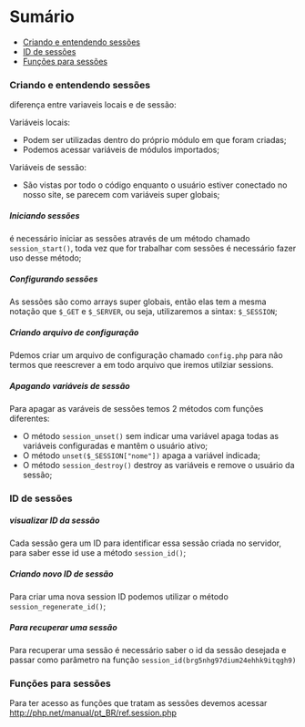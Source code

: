 # Sumário

- [Criando e entendendo sessões](#criando-e-entendendo-sessões)
- [ID de sessões](#id-de-sessões)
- [Funções para sessões](#funções-para-sessões)

### Criando e entendendo sessões

diferença entre variaveis locais e de sessão:

Variáveis locais:

- Podem ser utilizadas dentro do próprio módulo em que foram criadas;
- Podemos acessar variáveis de módulos importados;

Variáveis de sessão:

- São vistas por todo o código enquanto o usuário estiver conectado no nosso site, se parecem com variáveis super globais;

##### Iniciando sessões

é necessário iniciar as sessões através de um método chamado `session_start()`,
toda vez que for trabalhar com sessões é necessário fazer uso desse método;

##### Configurando sessões

As sessões são como arrays super globais, então elas tem a mesma notação
que `$_GET` e `$_SERVER`, ou seja, utilizaremos a sintax: `$_SESSION`;

##### Criando arquivo de configuração

Pdemos criar um arquivo de configuração chamado `config.php` para não termos que reescrever
a em todo arquivo que iremos utilziar sessions.

##### Apagando variáveis de sessão

Para apagar as varáveis de sessões temos 2 métodos com funções diferentes:

- O método `session_unset()` sem indicar uma variável apaga todas as variáveis configuradas e mantêm o usuário ativo;
- O método `unset($_SESSION["nome"])` apaga a variável indicada;
- O método `session_destroy()` destroy as variáveis e remove o usuário da sessão;

### ID de sessões

##### visualizar ID da sessão

Cada sessão gera um ID para identificar essa sessão criada no servidor, para
saber esse id use a método `session_id()`;

##### Criando novo ID de sessão

Para criar uma nova session ID podemos utilizar o método `session_regenerate_id()`;

##### Para recuperar uma sessão

Para recuperar uma sessão é necessário saber o id da sessão desejada e passar como
parâmetro na função `session_id(brg5nhg97dium24ehhk9itqgh9)`

### Funções para sessões

Para ter acesso as funções que tratam as sessões devemos acessar http://php.net/manual/pt_BR/ref.session.php
